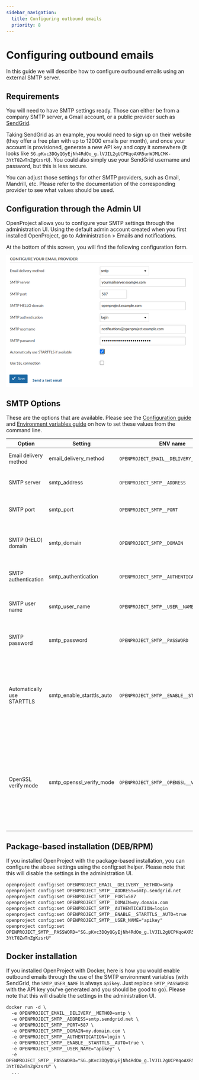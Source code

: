```yaml
---
sidebar_navigation:
  title: Configuring outbound emails
  priority: 8
---
```


# Configuring outbound emails

In this guide we will describe how to configure outbound emails using an external SMTP server.

## Requirements

You will need to have SMTP settings ready. Those can either be from a company SMTP server, a Gmail account, or a public provider such as
[SendGrid](https://www.sendgrid.com/).

Taking SendGrid as an example, you would need to sign up on their website (they
offer a free plan with up to 12000 emails per month), and once your account is
provisioned, generate a new API key and copy it somewhere (it looks like
`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`). You
could also simply use your SendGrid username and password, but this is less
secure.

You can adjust those settings for other SMTP providers, such as Gmail,
Mandrill, etc. Please refer to the documentation of the corresponding provider
to see what values should be used.

## Configuration through the Admin UI

OpenProject allows you to configure your SMTP settings through the administration UI. Using the default admin account created when you first installed OpenProject, go to Administration > Emails and notifications.

At the bottom of this screen, you will find the following configuration form.

![smtp](smtp.png)

## SMTP Options

These are the options that are available. Please see the [Configuration guide](../) and [Environment variables guide](../environment) on how to set these values from the command line.

| Option                     | Setting                   | ENV name                                   | Description                                                  |
| -------------------------- | ------------------------- | ------------------------------------------ | ------------------------------------------------------------ |
| Email delivery method      | email_delivery_method     | `OPENPROJECT_EMAIL__DELIVERY__METHOD`      | email delivery method to be used (smtp, sendmail)            |
| SMTP server                | smtp_address              | `OPENPROJECT_SMTP__ADDRESS`                | Your email SMTP server host name, for example: `smtp.example.net` |
| SMTP port                  | smtp_port                 | `OPENPROJECT_SMTP__PORT`                   | SMTP server port. Common options are `25` (plain) and `587` (SSL/TLS). |
| SMTP (HELO) domain         | smtp_domain               | `OPENPROJECT_SMTP__DOMAIN`                 | Fully-qualified domain name of the SMTP client. This commonly will be the host name of the OpenProject server. |
| SMTP authentication        | smtp_authentication       | `OPENPROJECT_SMTP__AUTHENTICATION`         | Authentication method, possible values: `none`,  `plain`, `login`, `cram_md5` |
| SMTP user name             | smtp_user_name            | `OPENPROJECT_SMTP__USER__NAME`             | User name for authentication against the SMTP server (when authentication is required) |
| SMTP password              | smtp_password             | `OPENPROJECT_SMTP__PASSWORD`               | Password for authentication against the SMTP server (when authentication is required) |
| Automatically use STARTTLS | smtp_enable_starttls_auto | `OPENPROJECT_SMTP__ENABLE__STARTTLS__AUTO` | You can enable or disable STARTTLS here in case it doesn't work. Make sure you don't login to a SMTP server over a public network when using this. Recommended to leave this on if your server supports it. Possible values: true / false |
| OpenSSL verify mode        | smtp_openssl_verify_mode  | `OPENPROJECT_SMTP__OPENSSL__VERIFY__MODE`  | Define how the SMTP server certificate is validated. Make sure you don't just disable verification here unless both, OpenProject and SMTP servers are on a private network. Possible values: `none`, `peer`, `client_once` or `fail_if_no_peer_cert`.<br>Note: This setting can only be set through ENV/settings |

## Package-based installation (DEB/RPM)

If you installed OpenProject with the package-based installation, you can configure the above settings using the config:set helper. Please note that this will disable the settings in the administration UI.

```shell
openproject config:set OPENPROJECT_EMAIL__DELIVERY__METHOD=smtp
openproject config:set OPENPROJECT_SMTP__ADDRESS=smtp.sendgrid.net
openproject config:set OPENPROJECT_SMTP__PORT=587
openproject config:set OPENPROJECT_SMTP__DOMAIN=my.domain.com
openproject config:set OPENPROJECT_SMTP__AUTHENTICATION=login
openproject config:set OPENPROJECT_SMTP__ENABLE__STARTTLS__AUTO=true
openproject config:set OPENPROJECT_SMTP__USER_NAME="apikey"
openproject config:set OPENPROJECT_SMTP__PASSWORD="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"
```

## Docker installation

If you installed OpenProject with Docker, here is how you would enable outbound emails through the use of the SMTP environment variables (with SendGrid, the `SMTP_USER_NAME` is always `apikey`. Just replace `SMTP_PASSWORD` with the API key you've generated and you should be good to
go). Please note that this will disable the settings in the administration UI.

```shell
docker run -d \
  -e OPENPROJECT_EMAIL__DELIVERY__METHOD=smtp \
  -e OPENPROJECT_SMTP__ADDRESS=smtp.sendgrid.net \
  -e OPENPROJECT_SMTP__PORT=587 \
  -e OPENPROJECT_SMTP__DOMAIN=my.domain.com \
  -e OPENPROJECT_SMTP__AUTHENTICATION=login \
  -e OPENPROJECT_SMTP__ENABLE__STARTTLS__AUTO=true \
  -e OPENPROJECT_SMTP__USER_NAME="apikey" \
  -e OPENPROJECT_SMTP__PASSWORD="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" \
  ...
```
